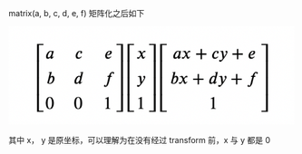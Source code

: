 matrix(a, b, c, d, e, f) 矩阵化之后如下

<img src="https://github.com/HanLess/experience/blob/master/css/img/%E7%9F%A9%E9%98%B5%E8%AE%A1%E7%AE%97.png" />

其中 x， y 是原坐标，可以理解为在没有经过 transform 前，x 与 y 都是 0
